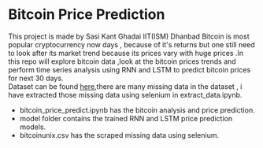# Bitcoin Price Prediction
This project is made by Sasi Kant Ghadai IIT(ISM) Dhanbad
Bitcoin is most popular cryptocurrency now days , because of it's returns but one still need to look after its market trend because its prices vary with huge prices .In this repo will explore bitcoin data ,look at the bitcoin prices trends and perform time series analysis  using RNN and LSTM to predict bitcoin prices for next 30 days.<br>
Dataset can be found [here](https://www.kaggle.com/mczielinski/bitcoin-historical-data),there are many missing data in the dataset , i have extracted those missing data using selenium in extract_data.ipynb.
* bitcoin_price_predict.ipynb has the bitcoin analysis and price prediction.
* model folder contains the trained RNN and LSTM price prediction models.
* bitcoinunix.csv has the scraped missing data using selenium.
